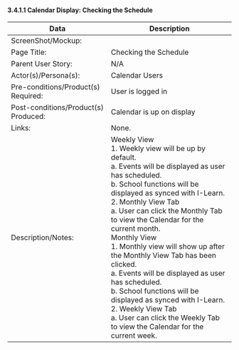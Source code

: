 #### 3.4.1.1 Calendar Display: Checking the Schedule

| Data | Description |
| --- |--- |
| ScreenShot/Mockup: | |
| Page Title: | Checking the Schedule|
| Parent User Story:| N/A|
| Actor(s)/Persona(s): | Calendar Users|
| Pre-conditions/Product(s) Required: | User is logged in|
| Post-conditions/Product(s) Produced: | Calendar is up on display |
| Links: | None.|
| Description/Notes:| Weekly View <br> 1. Weekly view will be up by default. <br> a. Events will be displayed as user has scheduled. <br> b. School functions will be displayed as synced with I-Learn. <br> 2. Monthly View Tab <br> a. User can click the Monthly Tab to view the Calendar for the current month. <br> Monthly View <br> 1. Monthly view will show up after the Monthly View Tab has been clicked. <br> a. Events will be displayed as user has scheduled. <br> b. School functions will be displayed as synced with I-Learn. <br> 2. Weekly View Tab <br> a. User can click the Weekly Tab to view the Calendar for the current week.|
